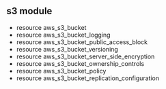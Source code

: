 ## s3 module
- resource aws_s3_bucket
- resource aws_s3_bucket_logging
- resource aws_s3_bucket_public_access_block
- resource aws_s3_bucket_versioning
- resource aws_s3_bucket_server_side_encryption
- resource aws_s3_bucket_ownership_controls
- resource aws_s3_bucket_policy
- resource aws_s3_bucket_replication_configuration
